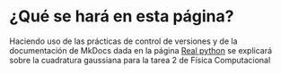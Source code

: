 # ¿Qué se hará en esta página?

Haciendo uso de las prácticas de control de versiones y de la documentación de MkDocs dada en la página [Real python](https://realpython.com/python-project-documentation-with-mkdocs/) se explicará sobre la cuadratura gaussiana para la tarea 2 de Física Computacional
